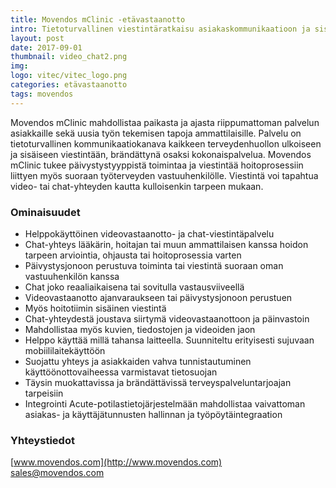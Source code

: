 ```yaml
---
title: Movendos mClinic -etävastaanotto
intro: Tietoturvallinen viestintäratkaisu asiakaskommunikaatioon ja sisäiseen viestintään
layout: post
date: 2017-09-01
thumbnail: video_chat2.png
img: 
logo: vitec/vitec_logo.png
categories: etävastaanotto
tags: movendos
---
```


Movendos mClinic mahdollistaa paikasta ja ajasta riippumattoman palvelun asiakkaille sekä uusia työn tekemisen tapoja ammattilaisille. Palvelu on tietoturvallinen kommunikaatiokanava kaikkeen terveydenhuollon ulkoiseen ja sisäiseen viestintään, brändättynä osaksi kokonaispalvelua. Movendos mClinic tukee päivystystyyppistä toimintaa ja viestintää hoitoprosessiin liittyen myös suoraan työterveyden vastuuhenkilölle. Viestintä voi tapahtua video- tai chat-yhteyden kautta kulloisenkin tarpeen mukaan.

### Ominaisuudet
- Helppokäyttöinen videovastaanotto- ja chat-viestintäpalvelu
- Chat-yhteys lääkärin, hoitajan tai muun ammattilaisen kanssa hoidon tarpeen arviointia, ohjausta tai hoitoprosessia varten
- Päivystysjonoon perustuva toiminta tai viestintä suoraan oman vastuuhenkilön kanssa
- Chat joko reaaliaikaisena tai sovitulla vastausviiveellä 
- Videovastaanotto ajanvaraukseen tai päivystysjonoon perustuen
- Myös hoitotiimin sisäinen viestintä
- Chat-yhteydestä joustava siirtymä videovastaanottoon ja päinvastoin
- Mahdollistaa myös kuvien, tiedostojen ja videoiden jaon
- Helppo käyttää millä tahansa laitteella. Suunniteltu erityisesti sujuvaan mobiililaitekäyttöön
- Suojattu yhteys ja asiakkaiden vahva tunnistautuminen käyttöönottovaiheessa varmistavat tietosuojan
- Täysin muokattavissa ja brändättävissä terveyspalveluntarjoajan tarpeisiin
- Integrointi Acute-potilastietojärjestelmään mahdollistaa vaivattoman asiakas- ja käyttäjätunnusten hallinnan ja työpöytäintegraation


### Yhteystiedot

[www.movendos.com](http://www.movendos.com)  
[sales@movendos.com](mailto://sales@movendos.com)

<a href="https://www.linkedin.com/company/movendos"><i class="fa fa-linkedin"></i></a> 
<a href="https://twitter.com/movendos"><i class="fa fa-twitter"></i></a>  

